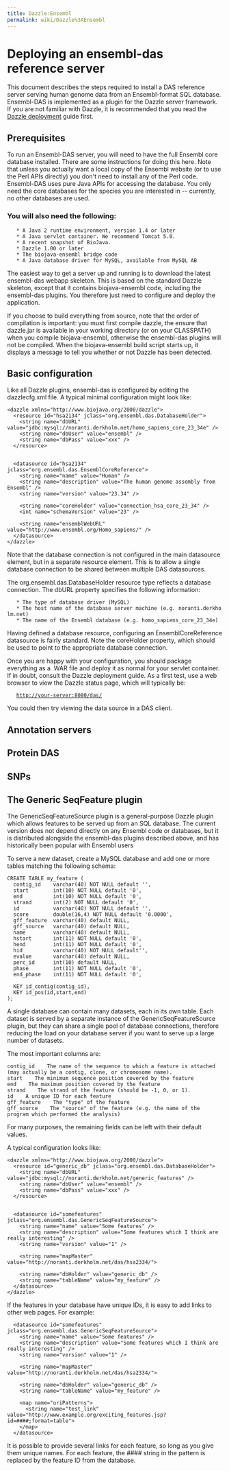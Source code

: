 ```yaml
---
title: Dazzle:Ensembl
permalink: wiki/Dazzle%3AEnsembl
---
```


Deploying an ensembl-das reference server
=========================================

This document describes the steps required to install a DAS reference
server serving human genome data from an Ensembl-format SQL database.
Ensembl-DAS is implemented as a plugin for the Dazzle server framework.
If you are not familiar with Dazzle, it is recommended that you read the
[Dazzle deployment](Dazzle:deployment "wikilink") guide first.

Prerequisites
-------------

To run an Ensembl-DAS server, you will need to have the full Ensembl
core database installed. There are some instructions for doing this
here. Note that unless you actually want a local copy of the Ensembl
website (or to use the Perl APIs directly) you don't need to install any
of the Perl code. Ensembl-DAS uses pure Java APIs for accessing the
database. You only need the core databases for the species you are
interested in -- currently, no other databases are used.

### You will also need the following:

`   * A Java 2 runtime environment, version 1.4 or later`  
`   * A Java servlet container. We recommend Tomcat 5.0.`  
`   * A recent snapshot of BioJava.`  
`   * Dazzle 1.00 or later`  
`   * The biojava-ensembl bridge code`  
`   * A Java database driver for MySQL, available from MySQL AB`

The easiest way to get a server up and running is to download the latest
ensembl-das webapp skeleton. This is based on the standard Dazzle
skeleton, except that it contains biojava-ensembl code, including the
ensembl-das plugins. You therefore just need to configure and deploy the
application.

If you choose to build everything from source, note that the order of
compilation is important: you must first compile dazzle, the ensure that
dazzle.jar is available in your working directory (or on your CLASSPATH)
when you compile biojava-ensembl, otherwise the ensembl-das plugins will
not be compiled. When the biojava-ensembl build script starts up, it
displays a message to tell you whether or not Dazzle has been detected.

Basic configuration
-------------------

Like all Dazzle plugins, ensembl-das is configured by editing the
dazzlecfg.xml file. A typical minimal configuration might look like:

    <dazzle xmlns="http://www.biojava.org/2000/dazzle">
      <resource id="hsa2134" jclass="org.ensembl.das.DatabaseHolder">
        <string name="dbURL" value="jdbc:mysql://noranti.derkholm.net/homo_sapiens_core_23_34e" />
        <string name="dbUser" value="ensembl" />
        <string name="dbPass" value="xxx" />
      </resource>


      <datasource id="hsa2134" jclass="org.ensembl.das.EnsemblCoreReference">
        <string name="name" value="Human" />
        <string name="description" value="The human genome assembly from Ensembl" />
        <string name="version" value="23.34" />

        <string name="coreHolder" value="connection_hsa_core_23_34" />
        <int name="schemaVersion" value="23" />

        <string name="ensemblWebURL" value="http://www.ensembl.org/Homo_sapiens/" />
      </datasource>
    </dazzle>

Note that the database connection is not configured in the main
datasource element, but in a separate resource element. This is to allow
a single database connection to be shared between multiple DAS
datasources.

The org.ensembl.das.DatabaseHolder resource type reflects a database
connection. The dbURL property specifies the following information:

`   * The type of database driver (MySQL)`  
`   * The host name of the database server machine (e.g. noranti.derkholm.net)`  
`   * The name of the Ensembl database (e.g. homo_sapiens_core_23_34e)`

Having defined a database resource, configuring an EnsemblCoreReference
datasource is fairly standard. Note the coreHolder property, which
should be used to point to the appropriate database connection.

Once you are happy with your configuration, you should package
everything as a .WAR file and deploy it as normal for your servlet
container. If in doubt, consult the Dazzle deployment guide. As a first
test, use a web browser to view the Dazzle status page, which will
typically be:

`   `[`http://your-server:8080/das/`](http://your-server:8080/das/)` `

You could then try viewing the data source in a DAS client.

Annotation servers
------------------

Protein DAS
-----------

SNPs
----

The Generic SeqFeature plugin
-----------------------------

The GenericSeqFeatureSource plugin is a general-purpose Dazzle plugin
which allows features to be served up from an SQL database. The current
version does not depend directly on any Ensembl code or databases, but
it is distributed alongside the ensembl-das plugins described above, and
has historically been popular with Ensembl users

To serve a new dataset, create a MySQL database and add one or more
tables matching the following schema:

    CREATE TABLE my_feature ( 
      contig_id    varchar(40) NOT NULL default '', 
      start        int(10) NOT NULL default '0',
      end          int(10) NOT NULL default '0', 
      strand       int(2) NOT NULL default '0', 
      id           varchar(40) NOT NULL default '', 
      score        double(16,4) NOT NULL default '0.0000', 
      gff_feature  varchar(40) default NULL, 
      gff_source   varchar(40) default NULL,
      name         varchar(40) default NULL, 
      hstart       int(11) NOT NULL default '0',
      hend         int(11) NOT NULL default '0',
      hid          varchar(40) NOT NULL default'',
      evalue       varchar(40) default NULL,
      perc_id      int(10) default NULL, 
      phase        int(11) NOT NULL default '0', 
      end_phase    int(11) NOT NULL default '0',
      
      KEY id_contig(contig_id), 
      KEY id_pos(id,start,end) 
    ); 

A single database can contain many datasets, each in its own table. Each
dataset is served by a separate instance of the GenericSeqFeatureSource
plugin, but they can share a single pool of database connections,
therefore reducing the load on your database server if you want to serve
up a large number of datasets.

The most important columns are:

    contig_id    The name of the sequence to which a feature is attached (may actually be a contig, clone, or chromosome name).
    start    The minimum sequence position covered by the feature
    end    The maximum position covered by the feature
    strand    The strand of the feature (should be -1, 0, or 1).
    id    A unique ID for each feature
    gff_feature    The "type" of the feature
    gff_source    The "source" of the feature (e.g. the name of the program which performed the analysis)

For many purposes, the remaining fields can be left with their default
values.

A typical configuration looks like:

    <dazzle xmlns="http://www.biojava.org/2000/dazzle">
      <resource id="generic_db" jclass="org.ensembl.das.DatabaseHolder">
        <string name="dbURL" value="jdbc:mysql://noranti.derkholm.net/generic_features" />
        <string name="dbUser" value="ensembl" />
        <string name="dbPass" value="xxx" />
      </resource>


      <datasource id="somefeatures" jclass="org.ensembl.das.GenericSeqFeatureSource">
        <string name="name" value="Some features" />
        <string name="description" value="Some features which I think are really interesting" />
        <string name="version" value="1" />
        
        <string name="mapMaster" value="http://noranti.derkholm.net/das/hsa2334/">

        <string name="dbHolder" value="generic_db" />
        <string name="tableName" value="my_feature" />
      </datasource>
    </dazzle>

If the features in your database have unique IDs, it is easy to add
links to other web pages. For example:

      <datasource id="somefeatures" jclass="org.ensembl.das.GenericSeqFeatureSource">
        <string name="name" value="Some features" />
        <string name="description" value="Some features which I think are really interesting" />
        <string name="version" value="1" />
        
        <string name="mapMaster" value="http://noranti.derkholm.net/das/hsa2334/">

        <string name="dbHolder" value="generic_db" />
        <string name="tableName" value="my_feature" />
        
        <map name="uriPatterns">
          <string name="test_link" value="http://www.example.org/exciting_features.jsp?id=####;format=table">
        </map>
      </datasource>

It is possible to provide several links for each feature, so long as you
give them unique names. For each feature, the \#\#\#\# string in the
pattern is replaced by the feature ID from the database.
